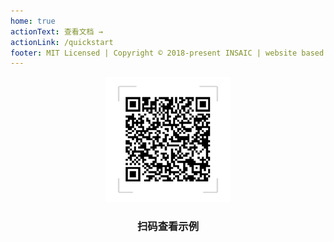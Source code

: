 ```yaml
---
home: true
actionText: 查看文档 →
actionLink: /quickstart
footer: MIT Licensed | Copyright © 2018-present INSAIC | website based on <a href="https://vuepress.vuejs.org/" target="_blank">vuepress</a> by Evan You
---
```


<div align=center>

![示例](./qrcode.png)

<h3>扫码查看示例</h3>
</div>
